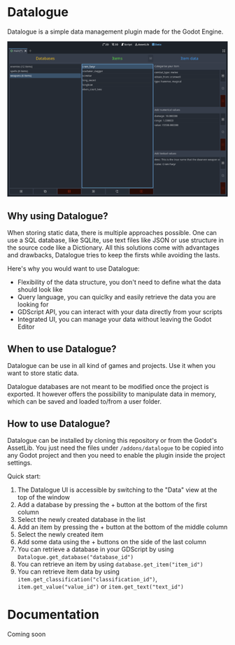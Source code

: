 # Datalogue
Datalogue is a simple data management plugin made for the Godot Engine.

![Main UI](/screenshots/main_ui.png)

## Why using Datalogue?
When storing static data, there is multiple approaches possible. One can use a SQL database, like SQLite, use text files like JSON or use structure in the source code like a Dictionary.
All this solutions come with advantages and drawbacks, Datalogue tries to keep the firsts while avoiding the lasts.

Here's why you would want to use Datalogue:
  - Flexibility of the data structure, you don't need to define what the data should look like
  - Query language, you can quiclky and easily retrieve the data you are looking for
  - GDScript API, you can interact with your data directly from your scripts
  - Integrated UI, you can manage your data without leaving the Godot Editor


## When to use Datalogue?
Datalogue can be use in all kind of games and projects. Use it when you want to store static data.

Datalogue databases are not meant to be modified once the project is exported. It however offers the possibility to manipulate data in memory, which can be saved and loaded to/from a user folder.


## How to use Datalogue?
Datalogue can be installed by cloning this repository or from the Godot's AssetLib. You just need the files under `/addons/datalogue` to be copied into any Godot project and then you need to enable the plugin inside the project settings.

Quick start:
  1. The Datalogue UI is accessible by switching to the "Data" view at the top of the window
  2. Add a database by pressing the + button at the bottom of the first column
  3. Select the newly created database in the list
  4. Add an item by pressing the + button at the bottom of the middle column
  5. Select the newly created item
  6. Add some data using the + buttons on the side of the last column
  7. You can retrieve a database in your GDScript by using `Datalogue.get_database("database_id")`
  8. You can retrieve an item by using `database.get_item("item_id")`
  9. You can retrieve item data by using `item.get_classification("classification_id")`, `item.get_value("value_id")` or `item.get_text("text_id")`


# Documentation
Coming soon
